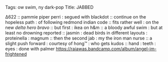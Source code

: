 Tags: ow swim, ny dark-pop
Title: JABBED 
  
∆622 :: pammie piper perri : segued with blackdot :: continue on the hopeless path : of following redmond indian code :: fits rather well : on the new _delta hero bravo_ :: but first : ikea on h&m :: a bloody awful swim : but at least no drowning reported :: jasmin : dead birds in different layouts : proteinella : magnum :: then the second jab : my the iron man nurse :: a slight push forward : courtesy of hong™ : who gets kudos :: hand : teeth : eyes : done with palmer
<https://raiawas.bandcamp.com/album/angel-im-frightened>  
